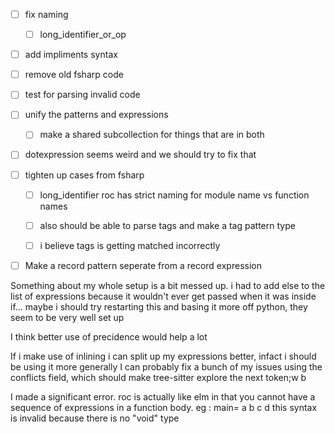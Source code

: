 - [ ] fix naming
	- [ ] long_identifier_or_op
- [ ] add impliments syntax

- [ ] remove old fsharp code
- [ ] test for parsing invalid code
- [ ] unify the patterns and expressions
	- [ ] make a shared subcollection for things that are in both 
- [ ] dotexpression seems weird and we should try to fix that 
- [ ] tighten up cases from fsharp

	- [ ] long_identifier
		roc has strict naming for module name vs function names 
	- [ ] also should be able to parse tags and make a tag pattern type

	- [ ] i believe tags is getting matched incorrectly


- [ ] Make a record pattern seperate from a record expression


Something about my whole setup is a bit messed up. i had to add else to the list of expressions because it wouldn't ever get passed when it was inside if... maybe i should try restarting this and basing it more off python, they seem to be very well set up

I think better use of precidence would help a lot

If i make use of inlining i can split up my expressions better, infact i should be using it more generally
I can probably fix a bunch of my issues using the conflicts field, which should make tree-sitter explore the next token;w
 b

I made a significant error.
roc is actually like elm in that you cannot have a sequence of expressions in a function body.
eg :
main=
	a b 
	c d
this syntax is invalid because there is no "void" type
